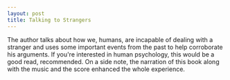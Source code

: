 ```yaml
---
layout: post
title: Talking to Strangers
---
```


The author talks about how we, humans, are incapable of dealing with a stranger and uses some important events from the past to help corroborate his arguments. If you're interested in human psychology, this would be a good read, recommended. On a side note, the narration of this book along with the music and the score enhanced the whole experience.
